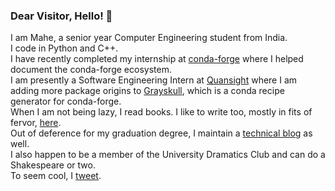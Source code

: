 ### Dear Visitor, Hello! 👋

I am Mahe, a senior year Computer Engineering student from India. </br> I code in Python and C++. </br> 
I have recently completed my internship at [conda-forge](https://github.com/conda-forge) where I helped document the conda-forge ecosystem.</br> I am presently a Software Engineering Intern at [Quansight](https://www.quansight.com/) where I am adding more package origins to [Grayskull](https://github.com/conda-incubator/grayskull#readme), which is a conda recipe generator for conda-forge.</br>
When I am not being lazy, I read books. I like to write too, mostly in fits of fervor, [here](https://renderingsofmyheart.wordpress.com/).</br> 
Out of deference for my graduation degree, I maintain a [technical blog](https://maheiram.medium.com/) as well.</br> 
I also happen to be a member of the University Dramatics Club and can do a Shakespeare or two.</br> 
To seem cool, I [tweet](https://twitter.com/IramMahe).   

<!--
**ForgottenProgramme/ForgottenProgramme** is a ✨ _special_ ✨ repository because its `README.md` (this file) appears on your GitHub profile.

Here are some ideas to get you started:

- 🔭 I’m currently working on ...
- 🌱 I’m currently learning ...
- 👯 I’m looking to collaborate on ...
- 🤔 I’m looking for help with ...
- 💬 Ask me about ...
- 📫 How to reach me: ...
- 😄 Pronouns: ...
- ⚡ Fun fact: ...
-->
